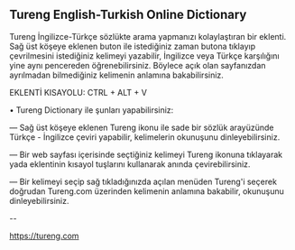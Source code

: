 ## Tureng English-Turkish Online Dictionary
Tureng İngilizce-Türkçe sözlükte arama yapmanızı kolaylaştıran bir eklenti. Sağ üst köşeye eklenen buton ile istediğiniz zaman butona tıklayıp çevrilmesini istediğiniz kelimeyi yazabilir, İngilizce veya Türkçe karşılığını yine aynı pencereden öğrenebilirsiniz. Böylece açık olan sayfanızdan ayrılmadan bilmediğiniz kelimenin anlamına bakabilirsiniz.

EKLENTİ KISAYOLU: CTRL + ALT + V

• Tureng Dictionary ile şunları yapabilirsiniz:

— Sağ üst köşeye eklenen Tureng ikonu ile sade bir sözlük arayüzünde Türkçe - İngilizce çeviri yapabilir, kelimelerin okunuşunu dinleyebilirsiniz.

— Bir web sayfası içerisinde seçtiğiniz kelimeyi Tureng ikonuna tıklayarak yada eklentinin kısayol tuşlarını kullanarak anında çevirebilirsiniz.

— Bir kelimeyi seçip sağ tıkladığınızda açılan menüden Tureng'i seçerek doğrudan Tureng.com üzerinden kelimenin anlamına bakabilir, okunuşunu dinleyebilirsiniz.

--

https://tureng.com
